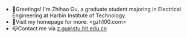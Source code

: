 - 👋Greetings! I'm Zhihao Gu, a graduate student majoring in Electrical Engineering at Harbin Institute of Technology.
- 🔗Visit my homepage for more: <gzh100.com>
- 📪Contact me via <z.gu@stu.hit.edu.cn>
